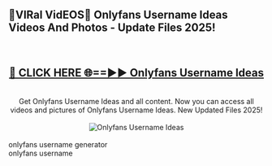 <h2>🔴VIRal VidEOS🔴 Onlyfans Username Ideas Videos And Photos - Update Files 2025!</h2>
<br>
<div align="center">
<h2><a href="https://virallinks.top/odZfE0" rel="nofollow">🔴 CLICK HERE 🌐==►► Onlyfans Username Ideas</a></h2>
<br>
Get Onlyfans Username Ideas and all content. Now you can access all videos and pictures of Onlyfans Username Ideas. New Updated Files 2025!
<br>
<br>
<a href="https://virallinks.top/odZfE0" rel="nofollow" data-target="animated-image.originalLink"><img src="https://i.imgur.com/dJHk4Zq.gif)" alt="Onlyfans Username Ideas" style="max-width: 100%; display: inline-block;" data-target="animated-image.originalImage"></a>
</div>
<br>
onlyfans username generator<br>
onlyfans username